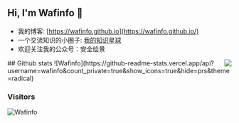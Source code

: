 ## Hi, I'm Wafinfo 👋

<meta name="referrer" content="no-referrer" />

* 我的博客: [https://wafinfo.github.io](https://wafinfo.github.io/)
* 一个交流知识的小圈子: [我的知识星球](https://t.zsxq.com/1VmPu)
* 欢迎关注我的公众号：安全绘景

<img align="right" src="https://github-readme-stats.vercel.app/api?username=wafinfo&count_private=true&show_icons=true&hide=prs&theme=radical" />
## Github stats
![Wafinfo](https://github-readme-stats.vercel.app/api?username=wafinfo&count_private=true&show_icons=true&hide=prs&theme=radical)


### Visitors
![Wafinfo](https://profile-counter.glitch.me/wafinfo/count.svg)
